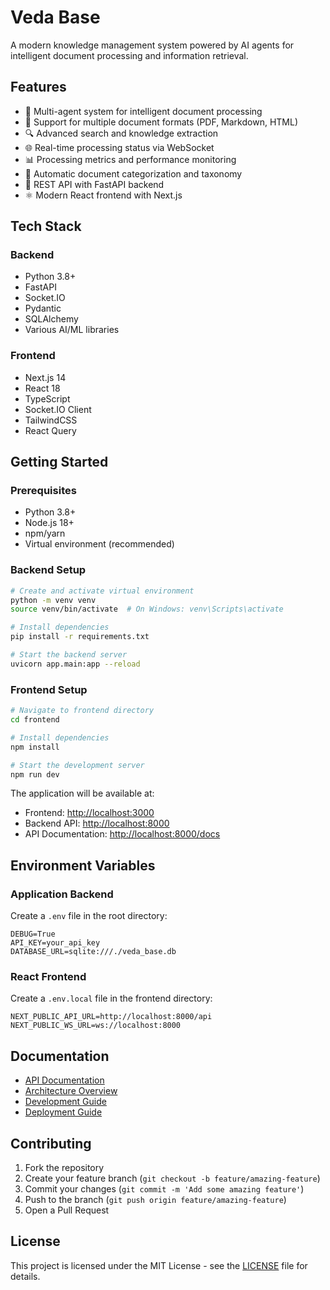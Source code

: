 # Veda Base

A modern knowledge management system powered by AI agents for intelligent document processing and information retrieval.

## Features

- 🤖 Multi-agent system for intelligent document processing
- 📄 Support for multiple document formats (PDF, Markdown, HTML)
- 🔍 Advanced search and knowledge extraction
- 🌐 Real-time processing status via WebSocket
- 📊 Processing metrics and performance monitoring
- 🔄 Automatic document categorization and taxonomy
- 🎯 REST API with FastAPI backend
- ⚛️ Modern React frontend with Next.js

## Tech Stack

### Backend

- Python 3.8+
- FastAPI
- Socket.IO
- Pydantic
- SQLAlchemy
- Various AI/ML libraries

### Frontend

- Next.js 14
- React 18
- TypeScript
- Socket.IO Client
- TailwindCSS
- React Query

## Getting Started

### Prerequisites

- Python 3.8+
- Node.js 18+
- npm/yarn
- Virtual environment (recommended)

### Backend Setup

```bash
# Create and activate virtual environment
python -m venv venv
source venv/bin/activate  # On Windows: venv\Scripts\activate

# Install dependencies
pip install -r requirements.txt

# Start the backend server
uvicorn app.main:app --reload
```

### Frontend Setup

```bash
# Navigate to frontend directory
cd frontend

# Install dependencies
npm install

# Start the development server
npm run dev
```

The application will be available at:

- Frontend: <http://localhost:3000>
- Backend API: <http://localhost:8000>
- API Documentation: <http://localhost:8000/docs>

## Environment Variables

### Application Backend

Create a `.env` file in the root directory:

```env
DEBUG=True
API_KEY=your_api_key
DATABASE_URL=sqlite:///./veda_base.db
```

### React Frontend

Create a `.env.local` file in the frontend directory:

```env
NEXT_PUBLIC_API_URL=http://localhost:8000/api
NEXT_PUBLIC_WS_URL=ws://localhost:8000
```

## Documentation

- [API Documentation](docs/api/api_reference.md)
- [Architecture Overview](docs/architecture/overview.md)
- [Development Guide](docs/development/development_guide.md)
- [Deployment Guide](docs/deployment/deployment_guide.md)

## Contributing

1. Fork the repository
2. Create your feature branch (`git checkout -b feature/amazing-feature`)
3. Commit your changes (`git commit -m 'Add some amazing feature'`)
4. Push to the branch (`git push origin feature/amazing-feature`)
5. Open a Pull Request

## License

This project is licensed under the MIT License - see the [LICENSE](LICENSE) file for details.
